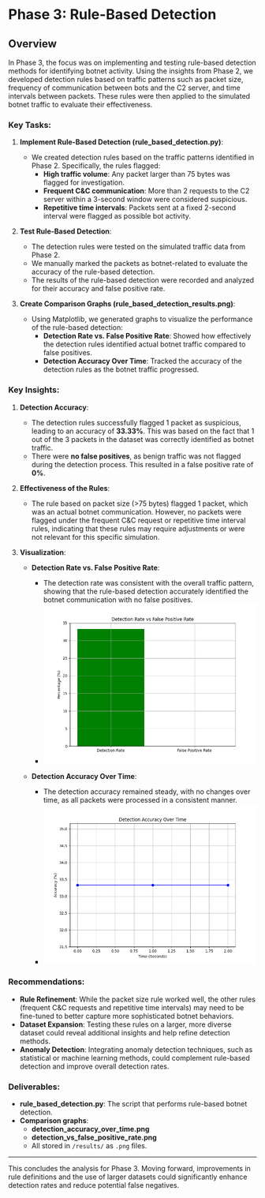 # Phase 3: Rule-Based Detection

## Overview
In Phase 3, the focus was on implementing and testing rule-based detection methods for identifying botnet activity. Using the insights from Phase 2, we developed detection rules based on traffic patterns such as packet size, frequency of communication between bots and the C2 server, and time intervals between packets. These rules were then applied to the simulated botnet traffic to evaluate their effectiveness.

### Key Tasks:

1. **Implement Rule-Based Detection (rule_based_detection.py)**:
   - We created detection rules based on the traffic patterns identified in Phase 2. Specifically, the rules flagged:
     - **High traffic volume**: Any packet larger than 75 bytes was flagged for investigation.
     - **Frequent C&C communication**: More than 2 requests to the C2 server within a 3-second window were considered suspicious.
     - **Repetitive time intervals**: Packets sent at a fixed 2-second interval were flagged as possible bot activity.
   
2. **Test Rule-Based Detection**:
   - The detection rules were tested on the simulated traffic data from Phase 2.
   - We manually marked the packets as botnet-related to evaluate the accuracy of the rule-based detection.
   - The results of the rule-based detection were recorded and analyzed for their accuracy and false positive rate.

3. **Create Comparison Graphs (rule_based_detection_results.png)**:
   - Using Matplotlib, we generated graphs to visualize the performance of the rule-based detection:
     - **Detection Rate vs. False Positive Rate**: Showed how effectively the detection rules identified actual botnet traffic compared to false positives.
     - **Detection Accuracy Over Time**: Tracked the accuracy of the detection rules as the botnet traffic progressed.

### Key Insights:

1. **Detection Accuracy**:
   - The detection rules successfully flagged 1 packet as suspicious, leading to an accuracy of **33.33%**. This was based on the fact that 1 out of the 3 packets in the dataset was correctly identified as botnet traffic.
   - There were **no false positives**, as benign traffic was not flagged during the detection process. This resulted in a false positive rate of **0%**.

2. **Effectiveness of the Rules**:
   - The rule based on packet size (>75 bytes) flagged 1 packet, which was an actual botnet communication. However, no packets were flagged under the frequent C&C request or repetitive time interval rules, indicating that these rules may require adjustments or were not relevant for this specific simulation.
   
3. **Visualization**:
   - **Detection Rate vs. False Positive Rate**:
     - The detection rate was consistent with the overall traffic pattern, showing that the rule-based detection accurately identified the botnet communication with no false positives.
     - ![Detection Rate vs. False Positive Rate](../results/phase3/detection_vs_false_positive_rate.png)
   
   - **Detection Accuracy Over Time**:
     - The detection accuracy remained steady, with no changes over time, as all packets were processed in a consistent manner. 
     - ![Detection Accuracy Over Time](../results/phase3/detection_accuracy_over_time.png)

### Recommendations:
- **Rule Refinement**: While the packet size rule worked well, the other rules (frequent C&C requests and repetitive time intervals) may need to be fine-tuned to better capture more sophisticated botnet behaviors. 
- **Dataset Expansion**: Testing these rules on a larger, more diverse dataset could reveal additional insights and help refine detection methods.
- **Anomaly Detection**: Integrating anomaly detection techniques, such as statistical or machine learning methods, could complement rule-based detection and improve overall detection rates.

### Deliverables:
- **rule_based_detection.py**: The script that performs rule-based botnet detection.
- **Comparison graphs**:
  - **detection_accuracy_over_time.png**
  - **detection_vs_false_positive_rate.png**
  - All stored in `/results/` as `.png` files.

---

This concludes the analysis for Phase 3. Moving forward, improvements in rule definitions and the use of larger datasets could significantly enhance detection rates and reduce potential false negatives.
